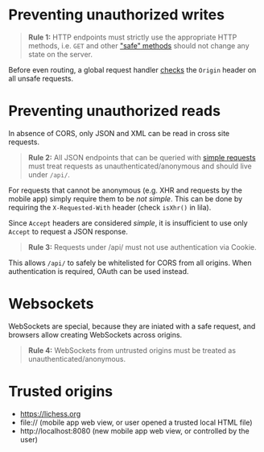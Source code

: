 # Preventing unauthorized writes

> **Rule 1:** HTTP endpoints must strictly use the appropriate HTTP methods, i.e. `GET` and other ["safe" methods](https://developer.mozilla.org/en-US/docs/Glossary/safe) should not change any state on the server.

Before even routing, a global request handler [checks](https://github.com/ornicar/lila/blob/master/modules/security/src/main/CSRFRequestHandler.scala) the `Origin` header on all unsafe requests.

# Preventing unauthorized reads

In absence of CORS, only JSON and XML can be read in cross site requests.

> **Rule 2:** All JSON endpoints that can be queried with [simple requests](https://developer.mozilla.org/en-US/docs/Web/HTTP/CORS#Simple_requests) must treat requests as unauthenticated/anonymous and should live under `/api/`.

For requests that cannot be anonymous (e.g. XHR and requests by the mobile app) simply require them to be *not simple*. This can be done by requiring the `X-Requested-With` header (check `isXhr()` in lila).

Since `Accept` headers are considered *simple*, it is insufficient to use only `Accept` to request a JSON response.

> **Rule 3:** Requests under /api/ must not use authentication via Cookie.

This allows `/api/` to safely be whitelisted for CORS from all origins. When authentication is required, OAuth can be used instead.

# Websockets

WebSockets are special, because they are iniated with a safe request, and browsers allow creating WebSockets across origins.

> **Rule 4:** WebSockets from untrusted origins must be treated as unauthenticated/anonymous.

# Trusted origins

* https://lichess.org
* file:// (mobile app web view, or user opened a trusted local HTML file)
* http://localhost:8080 (new mobile app web view, or controlled by the user)